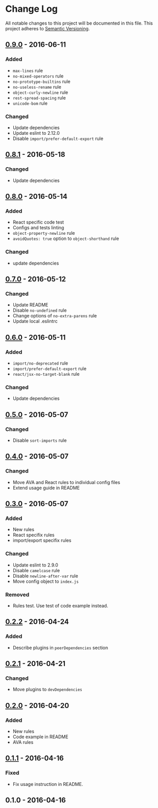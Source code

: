 # Change Log
All notable changes to this project will be documented in this file.
This project adheres to [Semantic Versioning](http://semver.org/).

## [0.9.0] - 2016-06-11
### Added
- `max-lines` rule
- `no-mixed-operators` rule
- `no-prototype-builtins` rule
- `no-useless-rename` rule
- `object-curly-newline` rule
- `rest-spread-spacing` rule
- `unicode-bom` rule

### Changed
- Update dependencies
- Update eslint to 2.12.0
- Disable `import/prefer-default-export` rule

## [0.8.1] - 2016-05-18
### Changed
- Update dependencies

## [0.8.0] - 2016-05-14
### Added
- React specific code test
- Configs and tests linting
- `object-property-newline` rule
- `avoidQuotes: true` option to `object-shorthand` rule

### Changed
- update dependencies

## [0.7.0] - 2016-05-12
### Changed
- Update README
- Disable `no-undefined` rule
- Change options of `no-extra-parens` rule
- Update local .eslintrc

## [0.6.0] - 2016-05-11
### Added
- `import/no-deprecated` rule
- `import/prefer-default-export` rule
- `react/jsx-no-target-blank` rule

### Changed
- Update dependencies

## [0.5.0] - 2016-05-07
### Changed
- Disable `sort-imports` rule

## [0.4.0] - 2016-05-07
### Changed
- Move AVA and React rules to individual config files
- Extend usage guide in README

## [0.3.0] - 2016-05-07
### Added
- New rules
- React specifix rules
- import/export specifix rules

### Changed
- Update eslint to 2.9.0
- Disable `camelcase` rule
- Disable `newline-after-var` rule
- Move config object to `index.js`

### Removed
- Rules test. Use test of code example instead.

## [0.2.2] - 2016-04-24
### Added
- Describe plugins in `peerDependencies` section

## [0.2.1] - 2016-04-21
### Changed
- Move plugins to `devDependencies`

## [0.2.0] - 2016-04-20
### Added
- New rules
- Code example in README
- AVA rules

## [0.1.1] - 2016-04-16
### Fixed
- Fix usage instruction in README.

## 0.1.0 - 2016-04-16

[0.9.0]: https://github.com/sadorlovsky/codestyle/compare/v0.8.1...v0.9.0
[0.8.1]: https://github.com/sadorlovsky/codestyle/compare/v0.8.0...v0.8.1
[0.8.0]: https://github.com/sadorlovsky/codestyle/compare/v0.7.0...v0.8.0
[0.7.0]: https://github.com/sadorlovsky/codestyle/compare/v0.6.0...v0.7.0
[0.6.0]: https://github.com/sadorlovsky/codestyle/compare/v0.5.0...v0.6.0
[0.5.0]: https://github.com/sadorlovsky/codestyle/compare/v0.4.0...v0.5.0
[0.4.0]: https://github.com/sadorlovsky/codestyle/compare/v0.3.0...v0.4.0
[0.3.0]: https://github.com/sadorlovsky/codestyle/compare/v0.2.2...v0.3.0
[0.2.2]: https://github.com/sadorlovsky/codestyle/compare/v0.2.1...v0.2.2
[0.2.1]: https://github.com/sadorlovsky/codestyle/compare/v0.2.0...v0.2.1
[0.2.0]: https://github.com/sadorlovsky/codestyle/compare/v0.1.1...v0.2.0
[0.1.1]: https://github.com/sadorlovsky/codestyle/compare/v0.1.0...v0.1.1
